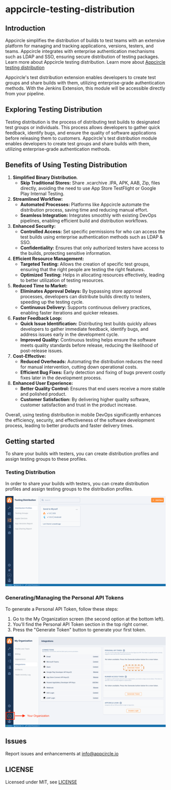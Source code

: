 # appcircle-testing-distribution

## Introduction

Appcircle simplifies the distribution of builds to test teams with an extensive platform for managing and tracking applications, versions, testers, and teams. Appcircle integrates with enterprise authentication mechanisms such as LDAP and SSO, ensuring secure distribution of testing packages. Learn more about Appcircle testing distribution. Learn more about [Appcircle testing distribution](https://appcircle.io/testing-distribution?&utm_source=azure&utm_medium=product&utm_campaign=testing_distribution)


Appcircle's test distribution extension enables developers to create test groups and share builds with them, utilizing enterprise-grade authentication methods. With the Jenkins Extension, this module will be accessible directly from your pipeline.

## Exploring Testing Distribution

Testing distribution is the process of distributing test builds to designated test groups or individuals. This process allows developers to gather quick feedback, identify bugs, and ensure the quality of software applications before releasing them to customers. Appcircle's test distribution module enables developers to create test groups and share builds with them, utilizing enterprise-grade authentication methods.

## Benefits of Using Testing Distribution

1. **Simplified Binary Distribution**.
    - **Skip Traditional Stores:** Share .xcarchive .IPA, APK, AAB, Zip, files directly, avoiding the need to use App Store TestFlight or Google Play Internal Testing.
2. **Streamlined Workflow:**
    - **Automated Processes:** Platforms like Appcircle automate the distribution process, saving time and reducing manual effort.
    - **Seamless Integration:** Integrates smoothly with existing DevOps pipelines, enabling efficient build and distribution workflows.
3. **Enhanced Security:**
    - **Controlled Access:** Set specific permissions for who can access the test builds using enterprise authentication methods such as LDAP & SSO.
    - **Confidentiality:** Ensures that only authorized testers have access to the builds, protecting sensitive information.
4. **Efficient Resource Management:**
    - **Targeted Testing:** Allows the creation of specific test groups, ensuring that the right people are testing the right features.
    - **Optimized Testing:** Helps in allocating resources effectively, leading to better utilization of testing resources.
5. **Reduced Time to Market:**
    - **Eliminates Approval Delays:** By bypassing store approval processes, developers can distribute builds directly to testers, speeding up the testing cycle.
    - **Continuous Delivery:** Supports continuous delivery practices, enabling faster iterations and quicker releases.
6. **Faster Feedback Loop:**
    - **Quick Issue Identification:** Distributing test builds quickly allows developers to gather immediate feedback, identify bugs, and address issues early in the development cycle.
    - **Improved Quality:** Continuous testing helps ensure the software meets quality standards before release, reducing the likelihood of post-release issues.
7. **Cost-Effective:**
    - **Reduced Overheads:** Automating the distribution reduces the need for manual intervention, cutting down operational costs.
    - **Efficient Bug Fixes:** Early detection and fixing of bugs prevent costly fixes later in the development process.
8. **Enhanced User Experience:**
    - **Better Quality Control:** Ensures that end users receive a more stable and polished product.
    - **Customer Satisfaction:** By delivering higher quality software, customer satisfaction and trust in the product increase.

Overall, using testing distribution in mobile DevOps significantly enhances the efficiency, security, and effectiveness of the software development process, leading to better products and faster delivery times.


## Getting started

To share your builds with testers, you can create distribution profiles and assign testing groups to these profiles.

### Testing Distribution

In order to share your builds with testers, you can create distribution profiles and assign testing groups to the distribution profiles.

![Distribution Profile](./src/main/resources/assets/distribution-start.png)

### Generating/Managing the Personal API Tokens

To generate a Personal API Token, follow these steps:

1. Go to the My Organization screen (the second option at the bottom left).
2. You'll find the Personal API Token section in the top right corner.
3. Press the "Generate Token" button to generate your first token.

![Token Generation](./src/main/resources/assets/PAT.png)

## Issues
Report issues and enhancements at info@appcircle.io


## LICENSE

Licensed under MIT, see [LICENSE](LICENSE.md)

